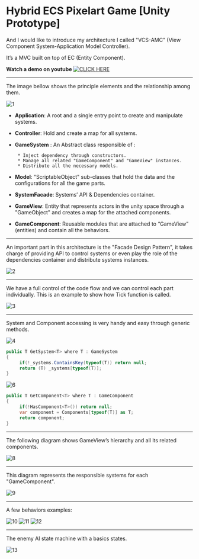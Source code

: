 # Hybrid ECS Pixelart Game [Unity Prototype]

And I would like to introduce my architecture I called "VCS-AMC" (View Component System-Application Model Controller).

It’s a MVC built on top of EC (Entity Component).

**Watch a demo on youtube**
[![CLICK HERE](https://user-images.githubusercontent.com/62396712/110776479-66e9c600-8260-11eb-931a-21947d7ec591.PNG)](https://www.youtube.com/watch?v=jgJFXI0sbnY)

---

The image bellow shows the principle elements and the relationship among them.

![1](https://user-images.githubusercontent.com/62396712/110773737-58e67600-825d-11eb-8bd5-1d5909f88925.png)


- **Application**: A root and a single entry point to create and manipulate systems.

- **Controller**: Hold and create a map for all systems.

- **GameSystem** : An Abstract class responsible of :

       * Inject dependency through constructors.
       * Manage all related "GameComponent" and "GameView" instances.
       * Distribute all the necessary models.

- **Model**: "ScriptableObject" sub-classes that hold the data and the configurations for all the game parts.

- **SystemFacade**: Systems’ API & Dependencies container.

- **GameView**:  Entity that represents actors in the unity space through a "GameObject" and creates a map for the attached components.

- **GameComponent**: Reusable modules that are attached to “GameView” (entities) and contain all the behaviors.

---
An important part in this architecture is the "Facade Design Pattern", it takes charge of providing API to control systems or even play the role of the dependencies container and distribute systems instances.


![2](https://user-images.githubusercontent.com/62396712/110774291-ef1a9c00-825d-11eb-83b2-f894513c170a.png)

---

We have a full control of the code flow and we can control each part individually. 
This is an example to show how Tick function is called.

![3](https://user-images.githubusercontent.com/62396712/110775068-cba42100-825e-11eb-8c43-c23406627542.png)


---

System and Component accessing is very handy and easy through generic methods.

![4](https://user-images.githubusercontent.com/62396712/110775168-e8405900-825e-11eb-9ff7-ebf1da5e607a.png)

```cs
public T GetSystem<T> where T : GameSystem
{
     if(!_systems.ContainsKey(typeof(T)) return null;
     return (T) _systems[typeof(T)];
}
```


![6](https://user-images.githubusercontent.com/62396712/110775198-ee363a00-825e-11eb-8782-cf733ea652f4.png)

```cs
public T GetComponent<T> where T : GameComponent
{
     if(!HasComponent<T>()) return null;
     var component = Components[typeof(T)] as T;
     return component;
}
```

---

The following diagram shows GameView’s hierarchy and all its related components.

![8](https://user-images.githubusercontent.com/62396712/110776025-e2974300-825f-11eb-828d-e8e2becd4a22.png)

---

This diagram represents the responsible systems for each "GameComponent".


![9](https://user-images.githubusercontent.com/62396712/110776115-fb075d80-825f-11eb-8c81-136cbdc91919.png)


---

A few behaviors examples:

![10](https://user-images.githubusercontent.com/62396712/110776155-065a8900-8260-11eb-9d0b-3d49bf31cb50.png)
![11](https://user-images.githubusercontent.com/62396712/110776159-078bb600-8260-11eb-9403-6a7d69bb3ecd.png)
![12](https://user-images.githubusercontent.com/62396712/110776167-09557980-8260-11eb-846b-8a068c9573ee.png)

---

The enemy AI state machine with a basics states.


![13](https://user-images.githubusercontent.com/62396712/110776220-16726880-8260-11eb-88a9-ab3d7f4ed27b.png)


